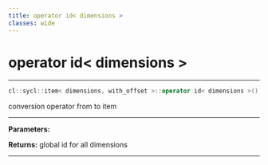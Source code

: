 ```yaml
---
title: operator id< dimensions >
classes: wide
---
```

# operator id< dimensions >

---

```cpp
cl::sycl::item< dimensions, with_offset >::operator id< dimensions >() const
```


conversion operator from  to item


---
**Parameters:**

**Returns:** global id for all dimensions 

---
